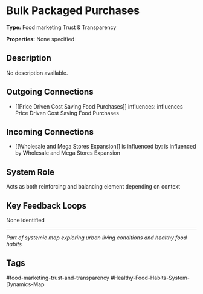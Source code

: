 # Bulk Packaged Purchases

**Type:** Food marketing Trust & Transparency

**Properties:** None specified

## Description
No description available.

## Outgoing Connections
- [[Price Driven Cost Saving Food Purchases]] influences: influences Price Driven Cost Saving Food Purchases

## Incoming Connections
- [[Wholesale and Mega Stores Expansion]] is influenced by: is influenced by Wholesale and Mega Stores Expansion

## System Role
Acts as both reinforcing and balancing element depending on context

## Key Feedback Loops
None identified

---
*Part of systemic map exploring urban living conditions and healthy food habits*

## Tags
#food-marketing-trust-and-transparency #Healthy-Food-Habits-System-Dynamics-Map
